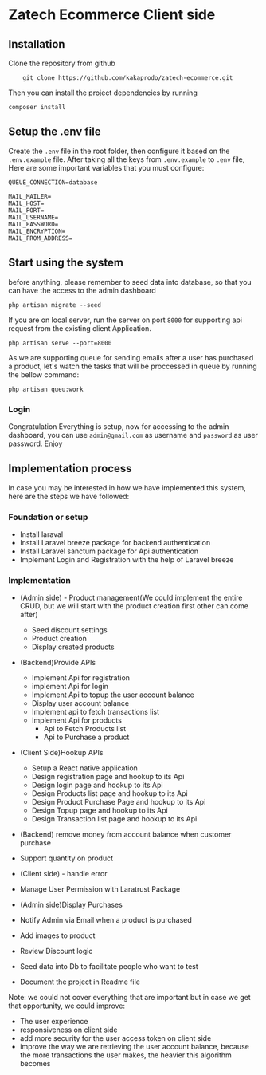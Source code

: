 # Zatech Ecommerce Client side

## Installation

Clone the repository from github

```
    git clone https://github.com/kakaprodo/zatech-ecommerce.git
```

Then you can install the project dependencies by running

```
composer install
```

## Setup the .env file

Create the `.env` file in the root folder, then configure it based on the `.env.example` file.
After taking all the keys from `.env.example` to `.env` file, Here are some important variables that you must configure:

```
QUEUE_CONNECTION=database

MAIL_MAILER=
MAIL_HOST=
MAIL_PORT=
MAIL_USERNAME=
MAIL_PASSWORD=
MAIL_ENCRYPTION=
MAIL_FROM_ADDRESS=
```

## Start using the system

before anything, please remember to seed data into database, so that you can have the access to the admin dashboard

```
php artisan migrate --seed
```

If you are on local server, run the server on port `8000` for supporting api request from the existing client Application.

```
php artisan serve --port=8000
```

As we are supporting queue for sending emails after a user has purchased a product, let's watch the tasks that will be proccessed in queue by running the bellow command:

```
php artisan queu:work
```

### Login

Congratulation Everything is setup, now for accessing to the admin dashboard, you can use `admin@gmail.com` as username and `password` as user password. Enjoy

## Implementation process

In case you may be interested in how we have implemented this system, here are the steps we have followed:

### Foundation or setup

-   Install laraval
-   Install Laravel breeze package for backend authentication
-   Install Laravel sanctum package for Api authentication
-   Implement Login and Registration with the help of Laravel breeze

### Implementation

-   (Admin side) - Product management(We could implement the entire CRUD, but we will start with the product creation first other can come after)
    -   Seed discount settings
    -   Product creation
    -   Display created products
-   (Backend)Provide APIs

    -   Implement Api for registration
    -   implement Api for login
    -   Implement Api to topup the user account balance
    -   Display user account balance
    -   Implement api to fetch transactions list
    -   Implement Api for products
        -   Api to Fetch Products list
        -   Api to Purchase a product

-   (Client Side)Hookup APIs
    -   Setup a React native application
    -   Design registration page and hookup to its Api
    -   Design login page and hookup to its Api
    -   Design Products list page and hookup to its Api
    -   Design Product Purchase Page and hookup to its Api
    -   Design Topup page and hookup to its Api
    -   Design Transaction list page and hookup to its Api
-   (Backend) remove money from account balance when customer purchase
-   Support quantity on product
-   (Client side) - handle error
-   Manage User Permission with Laratrust Package
-   (Admin side)Display Purchases
-   Notify Admin via Email when a product is purchased
-   Add images to product
-   Review Discount logic
-   Seed data into Db to facilitate people who want to test
-   Document the project in Readme file

Note: we could not cover everything that are important but in case we get that opportunity, we could improve:

-   The user experience
-   responsiveness on client side
-   add more security for the user access token on client side
-   improve the way we are retrieving the user account balance, because the more transactions the user makes, the heavier this algorithm becomes
